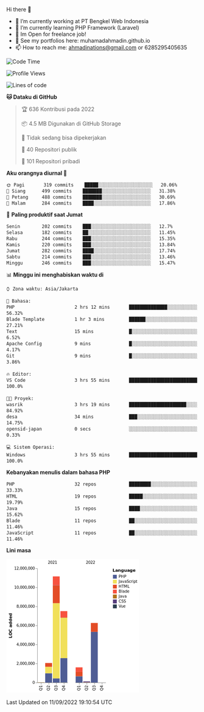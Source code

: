 Hi there 👋

- 🔭 I’m currently working at PT Bengkel Web Indonesia
- 🌱 I’m currently learning PHP Framework (Laravel)
- 📂 Im Open for freelance job!
- 🧷 See my portfolios here: muhamadahmadin.github.io
- 📫 How to reach me: ahmadinations@gmail.com or 6285295405635


<!--START_SECTION:waka-->
![Code Time](http://img.shields.io/badge/Code%20Time-1%2C142%20hrs%2058%20mins-blue)

![Profile Views](http://img.shields.io/badge/Profil%20dilihat-0-blue)

![Lines of code](https://img.shields.io/badge/Sejak%20Hello%20World%20aku%20telah%20menulis-29%20Million%20baris%20kode-blue)

**🐱 Dataku di GitHub** 

> 🏆 636 Kontribusi pada 2022
 > 
> 📦 4.5 MB Digunakan di GitHub Storage 
 > 
> 🚫 Tidak sedang bisa dipekerjakan
 > 
> 📜 40 Repositori publik 
 > 
> 🔑 101 Repositori pribadi  
 > 
**Aku orangnya diurnal 🐤** 

```text
🌞 Pagi       319 commits    █████░░░░░░░░░░░░░░░░░░░░   20.06% 
🌆 Siang      499 commits    ███████░░░░░░░░░░░░░░░░░░   31.38% 
🌃 Petang     488 commits    ███████░░░░░░░░░░░░░░░░░░   30.69% 
🌙 Malam      284 commits    ████░░░░░░░░░░░░░░░░░░░░░   17.86%

```
📅 **Paling produktif saat Jumat** 

```text
Senin        202 commits    ███░░░░░░░░░░░░░░░░░░░░░░   12.7% 
Selasa       182 commits    ██░░░░░░░░░░░░░░░░░░░░░░░   11.45% 
Rabu         244 commits    ███░░░░░░░░░░░░░░░░░░░░░░   15.35% 
Kamis        220 commits    ███░░░░░░░░░░░░░░░░░░░░░░   13.84% 
Jumat        282 commits    ████░░░░░░░░░░░░░░░░░░░░░   17.74% 
Sabtu        214 commits    ███░░░░░░░░░░░░░░░░░░░░░░   13.46% 
Minggu       246 commits    ███░░░░░░░░░░░░░░░░░░░░░░   15.47%

```


📊 **Minggu ini menghabiskan waktu di** 

```text
⌚︎ Zona waktu: Asia/Jakarta

💬 Bahasa: 
PHP                      2 hrs 12 mins       ██████████████░░░░░░░░░░░   56.32% 
Blade Template           1 hr 3 mins         ██████░░░░░░░░░░░░░░░░░░░   27.21% 
Text                     15 mins             █░░░░░░░░░░░░░░░░░░░░░░░░   6.52% 
Apache Config            9 mins              █░░░░░░░░░░░░░░░░░░░░░░░░   4.17% 
Git                      9 mins              █░░░░░░░░░░░░░░░░░░░░░░░░   3.86%

🔥 Editor: 
VS Code                  3 hrs 55 mins       █████████████████████████   100.0%

🐱‍💻 Proyek: 
wasrik                   3 hrs 19 mins       █████████████████████░░░░   84.92% 
desa                     34 mins             ███░░░░░░░░░░░░░░░░░░░░░░   14.75% 
opensid-japan            0 secs              ░░░░░░░░░░░░░░░░░░░░░░░░░   0.33%

💻 Sistem Operasi: 
Windows                  3 hrs 55 mins       █████████████████████████   100.0%

```

**Kebanyakan menulis dalam bahasa PHP** 

```text
PHP                      32 repos            ████████░░░░░░░░░░░░░░░░░   33.33% 
HTML                     19 repos            █████░░░░░░░░░░░░░░░░░░░░   19.79% 
Java                     15 repos            ████░░░░░░░░░░░░░░░░░░░░░   15.62% 
Blade                    11 repos            ██░░░░░░░░░░░░░░░░░░░░░░░   11.46% 
JavaScript               11 repos            ██░░░░░░░░░░░░░░░░░░░░░░░   11.46%

```


**Lini masa**

![Chart not found](https://raw.githubusercontent.com/MuhamadAhmadin/MuhamadAhmadin/master/charts/bar_graph.png) 


 Last Updated on 11/09/2022 19:10:54 UTC
<!--END_SECTION:waka-->
